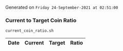 Generated on `Friday 24-September-2021 at 02:51:00`

### Current to Target Coin Ratio
`current_coin_ratio.sh`

Date|Current|Target|Ratio
---|---|---|---
